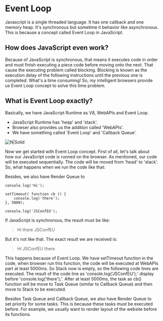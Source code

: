 # Event Loop

Javascript is a single threaded language. It has one callback and one memory heap. It's synchronous but sometime it behavior like asynchronous. This is because a concept called Event Loop in JavaScript.

## How does JavaScript even work?

Because of JavaScript is synchronous, that means it executes code in order and must finish executing a piece code before moving onto the next. That cause the executing problem called blocking. Blocking is known as the execution delay of the following instructions until the previous one is completed. What's a time consuming! So, my intelligent browsers provide us Event Loop concept to solve this time problem.

## What is Event Loop exactly?

Basically, we have JavaScript Runtime as V8, WebAPIs and Event Loop.
- JavaScript Runtime has 'heap' and 'stack'.
- Browser also provides us the addition called 'WebAPIs'.
- We have something called 'Event Loop' and 'Callback Queue'.

![N|Solid](https://miro.medium.com/max/720/1*iHhUyO4DliDwa6x_cO5E3A.gif)

Now we get started with Event Loop concept. First of all, let's talk about how our JavaScript code is runned on the browser. As mentioned, our code will be executed sequentially. The code will be moved from 'head' to 'stack'. So, what happens when we run the code like that:

Besides, we also have Render Queue to 
```
console.log('Hi');

setTimeout( function cb () {
    console.log('there');
}, 5000);

console.log('JSConfEU');
```

If JavaScript is synchronous, the result must be like:

> Hi
> there
> JSConfEU

But it's not like that. The exact result we are received is:

> Hi
> JSConfEU
> there

This happens because of Event Loop. We have setTimeout function in the code, when browser run this function, the code will be executed at WebAPIs part at least 5000ms. So Stack now is empty, so the following code lines are executed. The result of the code line as 'console.log('JSConfEU');' display before 'console.log('there');'. After at least 5000ms, the task as cb() function will be move to Task Queue (similar to Callback Queue) and then move to Stack to be executed.

Besides Task Queue and Callback Queue, we also have Render Queue to set priority for some tasks. This is because these tasks must be executed before. For example, we usually want to render layout of the website before its functions.

